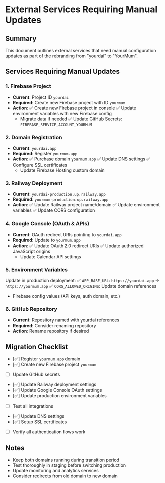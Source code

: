 # External Services Requiring Manual Updates

## Summary
This document outlines external services that need manual configuration updates as part of the rebranding from "yourdai" to "YourMum".

## Services Requiring Manual Updates

### 1. Firebase Project
- **Current**: Project ID `yourdai`  
- **Required**: Create new Firebase project with ID `yourmum`
- **Action**: 
  ✅ Create new Firebase project in console
  ✅ Update environment variables with new Firebase config
  - Migrate data if needed
  ✅ Update GitHub Secrets: `FIREBASE_SERVICE_ACCOUNT_YOURMUM`

### 2. Domain Registration
- **Current**: `yourdai.app`
- **Required**: Register `yourmum.app`
- **Action**:
  ✅ Purchase domain `yourmum.app`
  ✅ Update DNS settings
  ✅ Configure SSL certificates
  - Update Firebase Hosting custom domain

### 3. Railway Deployment
- **Current**: `yourdai-production.up.railway.app`
- **Required**: `yourmum-production.up.railway.app`
- **Action**:
  ✅ Update Railway project name/domain
  ✅ Update environment variables
  ✅ Update CORS configuration

### 4. Google Console (OAuth & APIs)
- **Current**: OAuth redirect URIs pointing to `yourdai.app`
- **Required**: Update to `yourmum.app`
- **Action**:
  ✅ Update OAuth 2.0 redirect URIs
  ✅ Update authorized JavaScript origins
  - Update Calendar API settings

### 5. Environment Variables
Update in production deployment:
✅ `APP_BASE_URL`: `https://yourdai.app` → `https://yourmum.app`
✅ `CORS_ALLOWED_ORIGINS`: Update domain references
- Firebase config values (API keys, auth domain, etc.)

### 6. GitHub Repository
- **Current**: Repository named with yourdai references
- **Required**: Consider renaming repository
- **Action**: Rename repository if desired

## Migration Checklist
- [✅] Register `yourmum.app` domain
- [✅] Create new Firebase project `yourmum`
- [ ] Update GitHub secrets
- [✅] Update Railway deployment settings
- [✅] Update Google Console OAuth settings
- [✅] Update production environment variables
- [ ] Test all integrations
- [✅] Update DNS settings
- [✅] Setup SSL certificates
- [ ] Verify all authentication flows work

## Notes
- Keep both domains running during transition period
- Test thoroughly in staging before switching production
- Update monitoring and analytics services
- Consider redirects from old domain to new domain